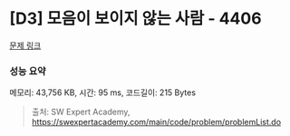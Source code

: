 # [D3] 모음이 보이지 않는 사람 - 4406 

[문제 링크](https://swexpertacademy.com/main/code/problem/problemDetail.do?contestProbId=AWNcD_66pUEDFAV8) 

### 성능 요약

메모리: 43,756 KB, 시간: 95 ms, 코드길이: 215 Bytes



> 출처: SW Expert Academy, https://swexpertacademy.com/main/code/problem/problemList.do